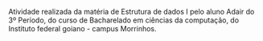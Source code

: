 Atividade realizada da matéria de Estrutura de dados I pelo aluno Adair do 3º Período, do curso de Bacharelado em ciências da computação, do Instituto federal goiano - campus Morrinhos.
